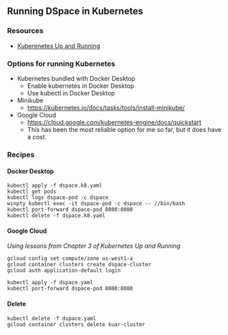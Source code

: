 ## Running DSpace in Kubernetes

### Resources
- [Kuberenetes Up and Running](http://shop.oreilly.com/product/0636920043874.do)

### Options for running Kubernetes
- Kubernetes bundled with Docker Desktop
  - Enable kubernetes in Docker Desktop
  - Use kubectl in Docker Desktop
- Minikube
  - https://kubernetes.io/docs/tasks/tools/install-minikube/
- Google Cloud
  - https://cloud.google.com/kubernetes-engine/docs/quickstart
  - This has been the most reliable option for me so far, but it does have a cost.

### Recipes

#### Docker Desktop

```
kubectl apply -f dspace.k8.yaml
kubectl get pods
kubectl logs dspace-pod -c dspace
winpty kubectl exec -it dspace-pod -c dspace -- //bin/bash
kubectl port-forward dspace-pod 8080:8080
kubectl delete -f dspace.k8.yaml
```

#### Google Cloud

_Using lessons from Chapter 3 of Kubernetes Up and Running_
```
gcloud config set compute/zone us-west1-a
gcloud container clusters create dspace-cluster
gcloud auth application-default login

kubectl apply -f dspace.yaml
kubectl port-forward dspace-pod 8080:8080
```

#### Delete

```
kubectl delete -f dspace.yaml
gcloud container clusters delete kuar-cluster
```
